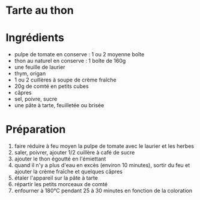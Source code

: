 Tarte au thon 
====

# Ingrédients 
- pulpe de tomate en conserve : 1 ou 2 moyenne boîte
- thon au naturel en conserve : 1 boîte de 160g
- une feuille de laurier
- thym, origan
- 1 ou 2 cuillères à soupe de crème fraîche
- 20g de comté en petits cubes
- câpres 
- sel, poivre, sucre
- une pâte à tarte, feuilletée ou brisée

# Préparation 
1. faire réduire à feu moyen la pulpe de tomate avec le laurier et les herbes
2. saler, poivrer, ajouter 1/2 cuillère à café de sucre
3. ajouter le thon égoutté en l'émiettant
4. quand il n'y a plus d'eau en excès (environ 10 minutes), sortir du feu et ajouter la crème fraîche et quelques câpres
5. étaler l'appareil sur la pâte à tarte
6. répartir les petits morceaux de comté
7. enfourner à 180°C pendant 25 à 30 minutes en fonction de la coloration 
